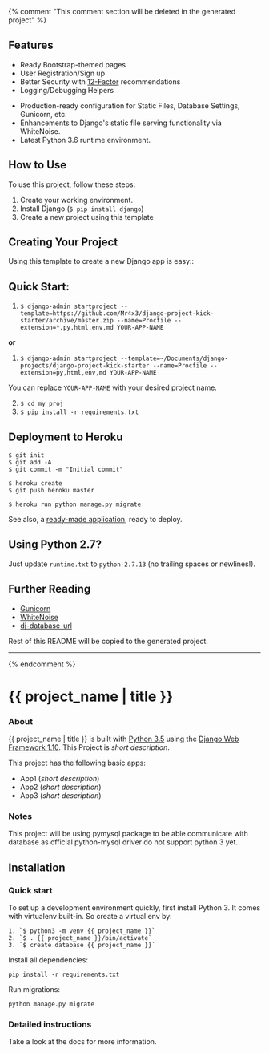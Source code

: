 {% comment "This comment section will be deleted in the generated project" %}

## Features

* Ready Bootstrap-themed pages
* User Registration/Sign up
* Better Security with [12-Factor](http://12factor.net/) recommendations 
* Logging/Debugging Helpers
- Production-ready configuration for Static Files, Database Settings, Gunicorn, etc.
- Enhancements to Django's static file serving functionality via WhiteNoise.
- Latest Python 3.6 runtime environment. 

## How to Use

To use this project, follow these steps:

1. Create your working environment.
2. Install Django (`$ pip install django`)
3. Create a new project using this template

## Creating Your Project

Using this template to create a new Django app is easy::

## Quick Start:

1. `$ django-admin startproject --template=https://github.com/Mr4x3/django-project-kick-starter/archive/master.zip --name=Procfile --extension=*,py,html,env,md YOUR-APP-NAME`

__or__

1. `$ django-admin startproject --template=~/Documents/django-projects/django-project-kick-starter --name=Procfile --extension=py,html,env,md YOUR-APP-NAME`


You can replace ``YOUR-APP-NAME`` with your desired project name.

2. `$ cd my_proj`
3. `$ pip install -r requirements.txt `

## Deployment to Heroku

    $ git init
    $ git add -A
    $ git commit -m "Initial commit"

    $ heroku create
    $ git push heroku master

    $ heroku run python manage.py migrate

See also, a [ready-made application](https://github.com/heroku/python-getting-started), ready to deploy.

## Using Python 2.7?

Just update `runtime.txt` to `python-2.7.13` (no trailing spaces or newlines!).

## Further Reading

- [Gunicorn](https://warehouse.python.org/project/gunicorn/)
- [WhiteNoise](https://warehouse.python.org/project/whitenoise/)
- [dj-database-url](https://warehouse.python.org/project/dj-database-url/)

Rest of this README will be copied to the generated project.

--------------------------------------------------------------------------------------------

{% endcomment %}
# {{ project_name | title }} #

### About ###

{{ project_name | title }} is built with [Python 3.5][0] using the [Django Web Framework 1.10][1]. This Project is _short description_.

This project has the following basic apps:

* App1 (_short description_)
* App2 (_short description_)
* App3 (_short description_)

### Notes ###

This project will be using pymysql package to be able communicate with database as official python-mysql driver do not support python 3 yet.

## Installation

### Quick start

To set up a development environment quickly, first install Python 3. It
comes with virtualenv built-in. So create a virtual env by:

    1. `$ python3 -m venv {{ project_name }}`
    2. `$ . {{ project_name }}/bin/activate`
    3. `$ create database {{ project_name }}`

Install all dependencies:

    pip install -r requirements.txt

Run migrations:

    python manage.py migrate

### Detailed instructions

Take a look at the docs for more information.

[0]: https://www.python.org/
[1]: https://www.djangoproject.com/
